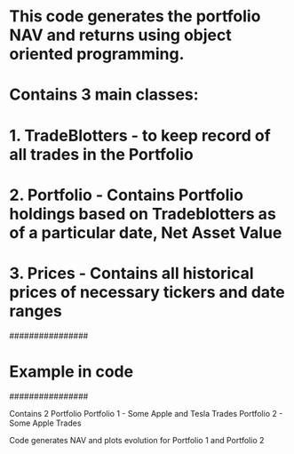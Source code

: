 # This code generates the portfolio NAV and returns using object oriented programming. 

# Contains 3 main classes:
# 1. TradeBlotters - to keep record of all trades in the Portfolio
# 2. Portfolio - Contains Portfolio holdings based on Tradeblotters as of a particular date, Net Asset Value
# 3. Prices - Contains all historical prices of necessary tickers and date ranges

################
# Example in code
################

Contains 2 Portfolio
Portfolio 1 - Some Apple and Tesla Trades
Portfolio 2 - Some Apple Trades

Code generates NAV and plots evolution for Portfolio 1 and Portfolio 2
